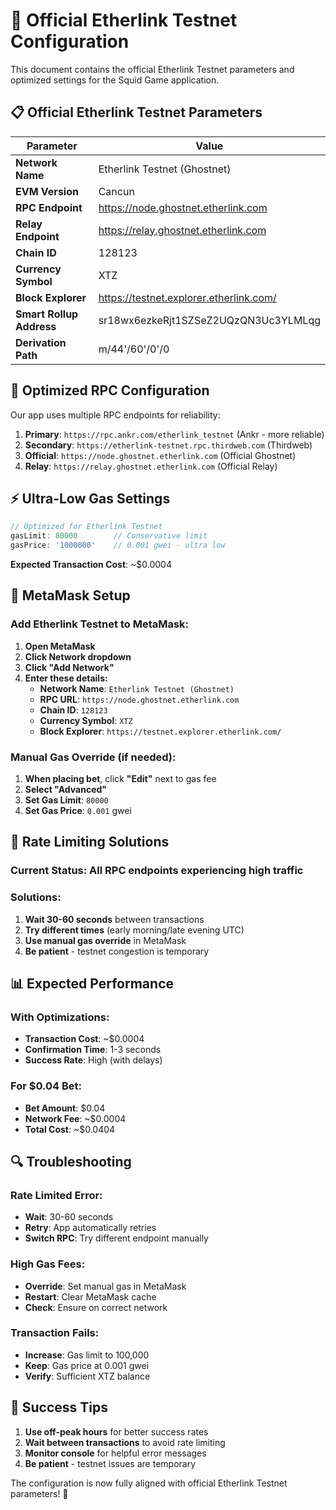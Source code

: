 # 🔗 Official Etherlink Testnet Configuration

This document contains the official Etherlink Testnet parameters and optimized settings for the Squid Game application.

## 📋 Official Etherlink Testnet Parameters

| Parameter | Value |
|-----------|-------|
| **Network Name** | Etherlink Testnet (Ghostnet) |
| **EVM Version** | Cancun |
| **RPC Endpoint** | https://node.ghostnet.etherlink.com |
| **Relay Endpoint** | https://relay.ghostnet.etherlink.com |
| **Chain ID** | 128123 |
| **Currency Symbol** | XTZ |
| **Block Explorer** | https://testnet.explorer.etherlink.com/ |
| **Smart Rollup Address** | sr18wx6ezkeRjt1SZSeZ2UQzQN3Uc3YLMLqg |
| **Derivation Path** | m/44'/60'/0'/0 |

## 🚀 Optimized RPC Configuration

Our app uses multiple RPC endpoints for reliability:

1. **Primary**: `https://rpc.ankr.com/etherlink_testnet` (Ankr - more reliable)
2. **Secondary**: `https://etherlink-testnet.rpc.thirdweb.com` (Thirdweb)
3. **Official**: `https://node.ghostnet.etherlink.com` (Official Ghostnet)
4. **Relay**: `https://relay.ghostnet.etherlink.com` (Official Relay)

## ⚡ Ultra-Low Gas Settings

```typescript
// Optimized for Etherlink Testnet
gasLimit: 80000        // Conservative limit
gasPrice: '1000000'    // 0.001 gwei - ultra low
```

**Expected Transaction Cost**: ~$0.0004

## 🔧 MetaMask Setup

### **Add Etherlink Testnet to MetaMask:**

1. **Open MetaMask**
2. **Click Network dropdown**
3. **Click "Add Network"**
4. **Enter these details:**
   - **Network Name**: `Etherlink Testnet (Ghostnet)`
   - **RPC URL**: `https://node.ghostnet.etherlink.com`
   - **Chain ID**: `128123`
   - **Currency Symbol**: `XTZ`
   - **Block Explorer**: `https://testnet.explorer.etherlink.com/`

### **Manual Gas Override (if needed):**

1. **When placing bet**, click **"Edit"** next to gas fee
2. **Select "Advanced"**
3. **Set Gas Limit**: `80000`
4. **Set Gas Price**: `0.001` gwei

## 🎯 Rate Limiting Solutions

### **Current Status**: All RPC endpoints experiencing high traffic

### **Solutions**:
1. **Wait 30-60 seconds** between transactions
2. **Try different times** (early morning/late evening UTC)
3. **Use manual gas override** in MetaMask
4. **Be patient** - testnet congestion is temporary

## 📊 Expected Performance

### **With Optimizations**:
- **Transaction Cost**: ~$0.0004
- **Confirmation Time**: 1-3 seconds
- **Success Rate**: High (with delays)

### **For $0.04 Bet**:
- **Bet Amount**: $0.04
- **Network Fee**: ~$0.0004
- **Total Cost**: ~$0.0404

## 🔍 Troubleshooting

### **Rate Limited Error**:
- **Wait**: 30-60 seconds
- **Retry**: App automatically retries
- **Switch RPC**: Try different endpoint manually

### **High Gas Fees**:
- **Override**: Set manual gas in MetaMask
- **Restart**: Clear MetaMask cache
- **Check**: Ensure on correct network

### **Transaction Fails**:
- **Increase**: Gas limit to 100,000
- **Keep**: Gas price at 0.001 gwei
- **Verify**: Sufficient XTZ balance

## 🎉 Success Tips

1. **Use off-peak hours** for better success rates
2. **Wait between transactions** to avoid rate limiting
3. **Monitor console** for helpful error messages
4. **Be patient** - testnet issues are temporary

The configuration is now fully aligned with official Etherlink Testnet parameters! 🚀

